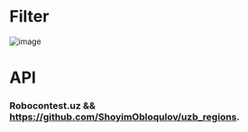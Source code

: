 # Filter
![image](https://user-images.githubusercontent.com/92427513/193407722-af211bfc-16a2-456f-b786-20e735ce0b49.png)

# API
### Robocontest.uz && https://github.com/ShoyimObloqulov/uzb_regions.




